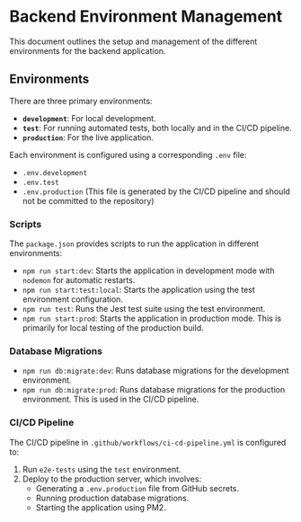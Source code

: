 # Backend Environment Management

This document outlines the setup and management of the different environments for the backend application.

## Environments

There are three primary environments:

-   **`development`**: For local development.
-   **`test`**: For running automated tests, both locally and in the CI/CD pipeline.
-   **`production`**: For the live application.

Each environment is configured using a corresponding `.env` file:

-   `.env.development`
-   `.env.test`
-   `.env.production` (This file is generated by the CI/CD pipeline and should not be committed to the repository)

### Scripts

The `package.json` provides scripts to run the application in different environments:

-   `npm run start:dev`: Starts the application in development mode with `nodemon` for automatic restarts.
-   `npm run start:test:local`: Starts the application using the test environment configuration.
-   `npm run test`: Runs the Jest test suite using the test environment.
-   `npm run start:prod`: Starts the application in production mode. This is primarily for local testing of the production build.

### Database Migrations

-   `npm run db:migrate:dev`: Runs database migrations for the development environment.
-   `npm run db:migrate:prod`: Runs database migrations for the production environment. This is used in the CI/CD pipeline.

### CI/CD Pipeline

The CI/CD pipeline in `.github/workflows/ci-cd-pipeline.yml` is configured to:

1.  Run `e2e-tests` using the `test` environment.
2.  Deploy to the production server, which involves:
    -   Generating a `.env.production` file from GitHub secrets.
    -   Running production database migrations.
    -   Starting the application using PM2.